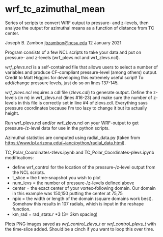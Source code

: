# wrf_tc_azimuthal_mean
Series of scripts to convert WRF output to pressure- and z-levels, then analyze the output for azimuthal means as a function of distance from TC center.

Joseph B. Zambon
  jbzambon@ncsu.edu
  12 January 2021

Program consists of a few NCL scripts to take your data and put on pressure- and z-levels (wrf_plevs.ncl and wrf_zlevs.ncl).

*wrf_plevs.ncl* is a self-contained file that allows users to select a number of variables and produce CF-compliant pressure-level (among others) output.  Credit to Matt Higgins for developing this extremely useful script!  To add/change pressure levels, just do so on lines 137-145.

*wrf_zlevs.ncl* requires a cdl file (*zlevs.cdl*) to generate output.  Define the z-levels (in m) in wrf_zlevs.ncl (lines #16-23) and make sure the number of z-levels in this file is correctly set in line #4 of zlevs.cdl.  Everything says pressure coordinates because I'm too lazy to change it but its actually height.

Run wrf_plevs.ncl and/or wrf_zlevs.ncl on your WRF-output to get pressure-/z-level data for use in the python scripts.

Azimuthal statistics are computed using radial_data.py (taken from https://www.lpl.arizona.edu/~ianc/python/radial_data.html).

TC_Polar_Coordinates-zlevs.ipynb and TC_Polar_Coordinates-plevs.ipynb modifications:

* define wrf_control for the location of the pressure-/z-level output from the NCL scripts.
* t_slice = the time-snapshot you wish to plot
* num_levs = the number of pressure-/z-levels defined above
* center = the exact center of your vortex-following domain.  Our domain in this example was 150,150 putting the center at 75,75
* npix = the width or length of the domain (square domains work best).  Somehow this results in 107 radials, which is input in the reshape function.
* km_rad = rad_stats.r *3  (3= 3km spacing)

Plots PNG images saved as *wrf_control_zlevs_t* or *wrf_control_plevs_t* with the time-slice added.  Should be a cinch if you want to loop this over time.
